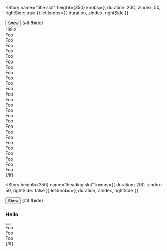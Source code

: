<script lang="ts">
  import ShowHide from '$lib/functions/ShowHide.svelte';
  import Button from '$lib/ui/Button.svelte';
  import Slideover from '$lib/ui/Slideover.svelte';
  import { Story } from 'kitbook';
</script>

<Story
  name="title slot"
  height={350}
  knobs={{ duration: 200, zIndex: 50, rightSide: true }}
  let:knobs={{ duration, zIndex, rightSide }}
>
  <ShowHide let:show={hide} let:toggle>
    <Button onclick={toggle}>Show</Button>
    {#if !hide}
      <Slideover {duration} {zIndex} side={rightSide ? 'right' : 'left'} on:close={toggle}>
        <div slot="title">Hello</div>
        <div class="p-3">Foo</div>
        <div class="p-3">Foo</div>
        <div class="p-3">Foo</div>
        <div class="p-3">Foo</div>
        <div class="p-3">Foo</div>
        <div class="p-3">Foo</div>
        <div class="p-3">Foo</div>
        <div class="p-3">Foo</div>
        <div class="p-3">Foo</div>
        <div class="p-3">Foo</div>
        <div class="p-3">Foo</div>
        <div class="p-3">Foo</div>
        <div class="p-3">Foo</div>
        <div class="p-3">Foo</div>
        <div class="p-3">Foo</div>
        <div class="p-3">Foo</div>
        <div class="p-3">Foo</div>
        <div class="p-3">Foo</div>
        <div class="p-3">Foo</div>
        <div class="p-3">Foo</div>
        <div class="p-3">Foo</div>
        <div class="p-3">Foo</div>
        <div class="p-3">Foo</div>
        <div class="p-3">Foo</div>
        <div class="p-3">Foo</div>
        <div class="p-3">Foo</div>
      </Slideover>
    {/if}
  </ShowHide>
</Story>

<Story
  height={350}
  name="heading slot"
  knobs={{ duration: 200, zIndex: 50, rightSide: false }}
  let:knobs={{ duration, zIndex, rightSide }}
>
  <ShowHide let:show={hide} let:toggle>
    <Button onclick={toggle}>Show</Button>
    {#if !hide}
      <Slideover {duration} {zIndex} side={rightSide ? 'right' : 'left'} on:close={toggle}>
        <!-- <div class="text-lg font-medium text-gray-900 p-3 border-b border-gray-300" slot="heading">
          Hello
        </div> -->
        <div slot="heading" class="flex items-start justify-between border-b border-gray-300">
          <h3 class="text-lg font-medium text-gray-900 p-3" id="modal-headline">Hello</h3>
          <button
            on:click={toggle}
            type="button"
            class="text-gray-400 px-3 py-4 flex hover:text-gray-500 focus:outline-none
      focus:text-gray-500 transition ease-in-out duration-150"
            aria-label="Close"
          >
            <span class="i-fa-solid-times text-lg" /></button
          >
        </div>
        <div class="p-3">Foo</div>
        <div class="p-3">Foo</div>
        <div class="p-3">Foo</div>
      </Slideover>
    {/if}
  </ShowHide>
</Story>
